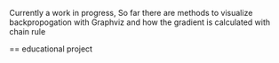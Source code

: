 Currently a work in progress,
So far there are methods to visualize backpropogation with Graphviz and how the gradient is calculated with chain rule

== educational project
